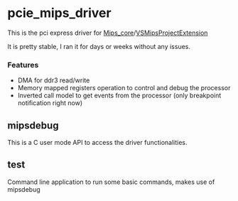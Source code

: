 # pcie_mips_driver
This is the pci express driver for [Mips_core](https://github.com/jobmarley/MIPS_core)/[VSMipsProjectExtension](https://github.com/jobmarley/VSMipsProjectExtension)

It is pretty stable, I ran it for days or weeks without any issues.  
### Features
- DMA for ddr3 read/write
- Memory mapped registers operation to control and debug the processor
- Inverted call model to get events from the processor (only breakpoint notification right now)

## mipsdebug
This is a C user mode API to access the driver functionalities.

## test
Command line application to run some basic commands, makes use of mipsdebug
